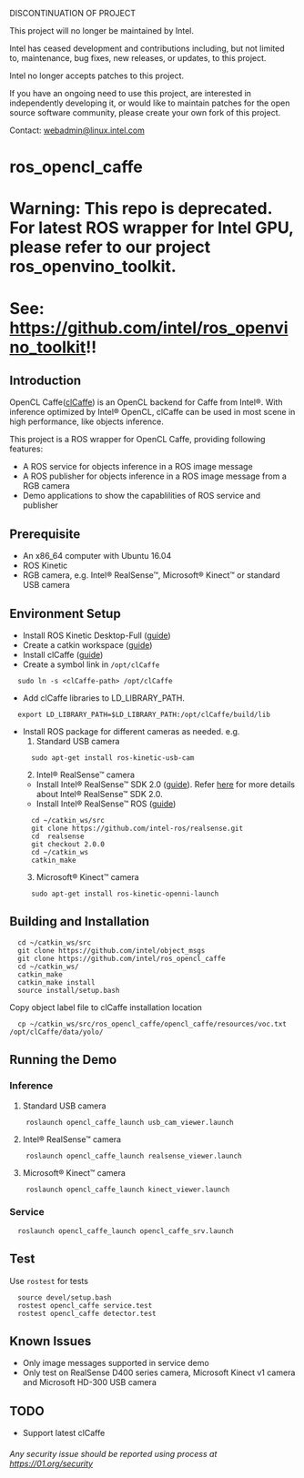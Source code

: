 DISCONTINUATION OF PROJECT

This project will no longer be maintained by Intel.

Intel has ceased development and contributions including, but not limited to, maintenance, bug fixes, new releases, or updates, to this project.  

Intel no longer accepts patches to this project.

If you have an ongoing need to use this project, are interested in independently developing it, or would like to maintain patches for the open source software community, please create your own fork of this project.  

Contact: webadmin@linux.intel.com
# ros_opencl_caffe
# Warning: This repo is deprecated. For latest ROS wrapper for Intel GPU, please refer to our project ros_openvino_toolkit. 
# See: https://github.com/intel/ros_openvino_toolkit!!

## Introduction
OpenCL Caffe([clCaffe](https://github.com/01org/caffe/tree/inference-optimize)) is an OpenCL backend for Caffe from Intel&reg;. With inference optimized by Intel&reg; OpenCL, clCaffe can be used in most scene in high performance, like objects inference.

This project is a ROS wrapper for OpenCL Caffe, providing following features:
* A ROS service for objects inference in a ROS image message
* A ROS publisher for objects inference in a ROS image message from a RGB camera
* Demo applications to show the capablilities of ROS service and publisher

## Prerequisite
* An x86_64 computer with Ubuntu 16.04
* ROS Kinetic
* RGB camera, e.g. Intel&reg; RealSense&trade;, Microsoft&reg; Kinect&trade; or standard USB camera

## Environment Setup
* Install ROS Kinetic Desktop-Full ([guide](http://wiki.ros.org/kinetic/Installation/Ubuntu))
* Create a catkin workspace ([guide](http://wiki.ros.org/catkin/Tutorials/create_a_workspace))
* Install clCaffe ([guide](https://github.com/01org/caffe/wiki/clCaffe))
* Create a symbol link in `/opt/clCaffe`
```Shell
  sudo ln -s <clCaffe-path> /opt/clCaffe
```
* Add clCaffe libraries to LD_LIBRARY_PATH.
```Shell
  export LD_LIBRARY_PATH=$LD_LIBRARY_PATH:/opt/clCaffe/build/lib
```
* Install ROS package for different cameras as needed. e.g.
  1. Standard USB camera
  ```Shell
    sudo apt-get install ros-kinetic-usb-cam
  ```
  2. Intel&reg; RealSense&trade; camera
  - Install Intel&reg; RealSense&trade; SDK 2.0 ([guide](https://github.com/IntelRealSense/librealsense/blob/master/doc/distribution_linux.md)). Refer [here](https://github.com/IntelRealSense/librealsense) for more details about Intel&reg; RealSense&trade; SDK 2.0.
  - Install Intel&reg; RealSense&trade; ROS ([guide](https://github.com/intel-ros/realsense))
  ```Shell
    cd ~/catkin_ws/src
    git clone https://github.com/intel-ros/realsense.git
    cd  realsense
    git checkout 2.0.0
    cd ~/catkin_ws
    catkin_make
  ```
  3. Microsoft&reg; Kinect&trade; camera
  ```Shell
    sudo apt-get install ros-kinetic-openni-launch
  ```

## Building and Installation
```Shell
  cd ~/catkin_ws/src
  git clone https://github.com/intel/object_msgs
  git clone https://github.com/intel/ros_opencl_caffe
  cd ~/catkin_ws/
  catkin_make
  catkin_make install
  source install/setup.bash
```
Copy object label file to clCaffe installation location
```Shell
  cp ~/catkin_ws/src/ros_opencl_caffe/opencl_caffe/resources/voc.txt /opt/clCaffe/data/yolo/
```

## Running the Demo
### Inference
  1. Standard USB camera
```Shell
    roslaunch opencl_caffe_launch usb_cam_viewer.launch
```
  2. Intel&reg; RealSense&trade; camera
```Shell
    roslaunch opencl_caffe_launch realsense_viewer.launch
```
  3. Microsoft&reg; Kinect&trade; camera
```Shell
    roslaunch opencl_caffe_launch kinect_viewer.launch
```

### Service
```Shell
  roslaunch opencl_caffe_launch opencl_caffe_srv.launch
```

## Test
Use `rostest` for tests
```Shell
  source devel/setup.bash
  rostest opencl_caffe service.test
  rostest opencl_caffe detector.test
```

## Known Issues
* Only image messages supported in service demo
* Only test on RealSense D400 series camera, Microsoft Kinect v1 camera and Microsoft HD-300 USB camera

## TODO
* Support latest clCaffe

###### *Any security issue should be reported using process at https://01.org/security*
